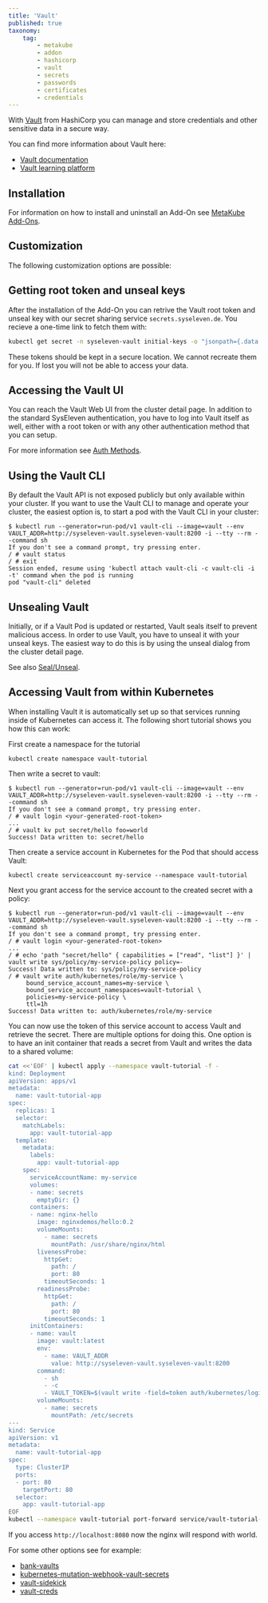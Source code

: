 ```yaml
---
title: 'Vault'
published: true
taxonomy:
    tag:
        - metakube
        - addon
        - hashicorp
        - vault
        - secrets
        - passwords
        - certificates
        - credentials
---
```


With [Vault](https://www.vaultproject.io/) from HashiCorp you can manage and store credentials and other sensitive data in a secure way.

You can find more information about Vault here:

* [Vault documentation](https://www.vaultproject.io/docs/)
* [Vault learning platform](https://learn.hashicorp.com/vault)

## Installation

For information on how to install and uninstall an Add-On see [MetaKube Add-Ons](../default.en.md).

## Customization

The following customization options are possible:

## Getting root token and unseal keys

After the installation of the Add-On you can retrive the Vault root token and unseal key with our secret sharing service `secrets.syseleven.de`. You recieve a one-time link to fetch them with:

```bash
kubectl get secret -n syseleven-vault initial-keys -o "jsonpath={.data.link}" | base64 --decode
```

These tokens should be kept in a secure location. We cannot recreate them for you. If lost you will not be able to access your data.

## Accessing the Vault UI

You can reach the Vault Web UI from the cluster detail page. In addition to the standard SysEleven authentication, you have to log into Vault itself as well, either with a root token or with any other authentication method that you can setup.

For more information see [Auth Methods](https://www.vaultproject.io/docs/auth/index.html).

## Using the Vault CLI

By default the Vault API is not exposed publicly but only available within your cluster. If you want to use the Vault CLI to manage and operate your cluster, the easiest option is, to start a pod with the Vault CLI in your cluster:

```console
$ kubectl run --generator=run-pod/v1 vault-cli --image=vault --env VAULT_ADDR=http://syseleven-vault.syseleven-vault:8200 -i --tty --rm --command sh
If you don't see a command prompt, try pressing enter.
/ # vault status
/ # exit
Session ended, resume using 'kubectl attach vault-cli -c vault-cli -i -t' command when the pod is running
pod "vault-cli" deleted
```

## Unsealing Vault

Initially, or if a Vault Pod is updated or restarted, Vault seals itself to prevent malicious access. In order to use Vault, you have to unseal it with your unseal keys. The easiest way to do this is by using the unseal dialog from the cluster detail page.

See also [Seal/Unseal](https://www.vaultproject.io/docs/concepts/seal.html).

## Accessing Vault from within Kubernetes

When installing Vault it is automatically set up so that services running inside of Kubernetes can access it. The following short tutorial shows you how this can work:

First create a namespace for the tutorial

```console
kubectl create namespace vault-tutorial
```

Then write a secret to vault:

```console
$ kubectl run --generator=run-pod/v1 vault-cli --image=vault --env VAULT_ADDR=http://syseleven-vault.syseleven-vault:8200 -i --tty --rm --command sh
If you don't see a command prompt, try pressing enter.
/ # vault login <your-generated-root-token>
...
/ # vault kv put secret/hello foo=world
Success! Data written to: secret/hello
```

Then create a service account in Kubernetes for the Pod that should access Vault:

```console
kubectl create serviceaccount my-service --namespace vault-tutorial
```

Next you grant access for the service account to the created secret with a policy:

```console
$ kubectl run --generator=run-pod/v1 vault-cli --image=vault --env VAULT_ADDR=http://syseleven-vault.syseleven-vault:8200 -i --tty --rm --command sh
If you don't see a command prompt, try pressing enter.
/ # vault login <your-generated-root-token>
...
/ # echo 'path "secret/hello" { capabilities = ["read", "list"] }' | vault write sys/policy/my-service-policy policy=-
Success! Data written to: sys/policy/my-service-policy
/ # vault write auth/kubernetes/role/my-service \
     bound_service_account_names=my-service \
     bound_service_account_namespaces=vault-tutorial \
     policies=my-service-policy \
     ttl=1h
Success! Data written to: auth/kubernetes/role/my-service
```

You can now use the token of this service account to access Vault and retrieve the secret. There are multiple options for doing this. One option is to have an init container that reads a secret from Vault and writes the data to a shared volume:

```bash
cat <<'EOF' | kubectl apply --namespace vault-tutorial -f -
kind: Deployment
apiVersion: apps/v1
metadata:
  name: vault-tutorial-app
spec:
  replicas: 1
  selector:
    matchLabels:
      app: vault-tutorial-app
  template:
    metadata:
      labels:
        app: vault-tutorial-app
    spec:
      serviceAccountName: my-service
      volumes:
      - name: secrets
        emptyDir: {}
      containers:
      - name: nginx-hello
        image: nginxdemos/hello:0.2
        volumeMounts:
          - name: secrets
            mountPath: /usr/share/nginx/html
        livenessProbe:
          httpGet:
            path: /
            port: 80
          timeoutSeconds: 1
        readinessProbe:
          httpGet:
            path: /
            port: 80
          timeoutSeconds: 1
      initContainers:
      - name: vault
        image: vault:latest
        env:
          - name: VAULT_ADDR
            value: http://syseleven-vault.syseleven-vault:8200
        command:
          - sh
          - -c
          - VAULT_TOKEN=$(vault write -field=token auth/kubernetes/login role=my-service jwt=$(cat /var/run/secrets/kubernetes.io/serviceaccount/token)) vault read -field=foo secret/hello >  /etc/secrets/index.html
        volumeMounts:
          - name: secrets
            mountPath: /etc/secrets
---
kind: Service
apiVersion: v1
metadata:
  name: vault-tutorial-app
spec:
  type: ClusterIP
  ports:
  - port: 80
    targetPort: 80
  selector:
    app: vault-tutorial-app
EOF
kubectl --namespace vault-tutorial port-forward service/vault-tutorial-app 8080:80
```

If you access `http://localhost:8080` now the nginx will respond with world.

For some other options see for example:

* [bank-vaults](https://banzaicloud.github.io/bank-vaults/)
* [kubernetes-mutation-webhook-vault-secrets](https://github.com/innovia/kubernetes-mutation-webhook-vault-secrets)
* [vault-sidekick](https://github.com/UKHomeOffice/vault-sidekick)
* [vault-creds](https://github.com/uswitch/vault-creds)
